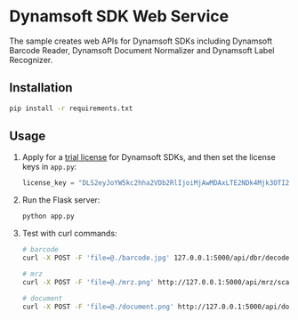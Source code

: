 # Dynamsoft SDK Web Service
The sample creates web APIs for Dynamsoft SDKs including Dynamsoft Barcode Reader, Dynamsoft Document Normalizer and Dynamsoft Label Recognizer.

## Installation
```bash
pip install -r requirements.txt
```

## Usage
1. Apply for a [trial license](https://www.dynamsoft.com/customer/license/trialLicense) for Dynamsoft SDKs, and then set the license keys in `app.py`:
    
    ```python
    license_key = "DLS2eyJoYW5kc2hha2VDb2RlIjoiMjAwMDAxLTE2NDk4Mjk3OTI2MzUiLCJvcmdhbml6YXRpb25JRCI6IjIwMDAwMSIsInNlc3Npb25QYXNzd29yZCI6IndTcGR6Vm05WDJrcEQ5YUoifQ=="
    ```
2. Run the Flask server:
    
    ```bash
    python app.py
    ```
3. Test with curl commands:

    ```bash
    # barcode
    curl -X POST -F 'file=@./barcode.jpg' 127.0.0.1:5000/api/dbr/decode

    # mrz
    curl -X POST -F 'file=@./mrz.png' http://127.0.0.1:5000/api/mrz/scan

    # document
    curl -X POST -F 'file=@./document.png' http://127.0.0.1:5000/api/document/rectify
    ```